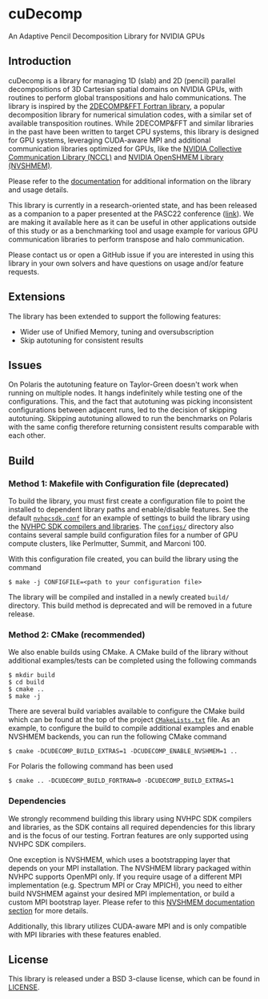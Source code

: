 # cuDecomp

An Adaptive Pencil Decomposition Library for NVIDIA GPUs

## Introduction

cuDecomp is a library for managing 1D (slab) and 2D (pencil) parallel decompositions of 3D Cartesian spatial domains on NVIDIA GPUs, with routines to perform global transpositions and halo communications. The library is inspired by the [2DECOMP&FFT Fortran library](https://github.com/xcompact3d/2decomp-fft), a popular decomposition library for numerical simulation codes, with a similar set of available transposition routines. While 2DECOMP&FFT and similar libraries in the past have been written to target CPU systems, this library is designed for GPU systems, leveraging CUDA-aware MPI and additional communication libraries optimized for GPUs, like the [NVIDIA Collective Communication Library (NCCL)](https://github.com/NVIDIA/nccl) and [NVIDIA OpenSHMEM Library (NVSHMEM)](https://developer.nvidia.com/nvshmem).

Please refer to the [documentation](https://nvidia.github.io/cuDecomp/) for additional information on the library and usage details.

This library is currently in a research-oriented state, and has been released as a companion to a paper presented at the PASC22 conference ([link](https://dl.acm.org/doi/10.1145/3539781.3539797)). We are making it available here as it can be useful in other applications outside of this study or as a benchmarking tool and usage example for various GPU communication libraries to perform transpose and halo communication.

Please contact us or open a GitHub issue if you are interested in using this library in your own solvers and have questions on usage and/or feature requests.

## Extensions

The library has been extended to support the following features:

- Wider use of Unified Memory, tuning and oversubscription
- Skip autotuning for consistent results

## Issues

On Polaris the autotuning feature on Taylor-Green doesn't work when running on multiple nodes.
It hangs indefinitely while testing one of the configurations.
This, and the fact that autotuning was picking inconsistent configurations between adjacent runs, led to the decision of skipping autotuning.
Skipping autotuning allowed to run the benchmarks on Polaris with the same config therefore returning consistent results comparable with each other.

## Build

### Method 1: Makefile with Configuration file (deprecated)

To build the library, you must first create a configuration file to point the installed to dependent library paths and enable/disable features.
See the default [`nvhpcsdk.conf`](configs/nvhpcsdk.conf) for an example of settings to build the library using the [NVHPC SDK compilers and libraries](https://developer.nvidia.com/hpc-sdk).
The [`configs/`](configs) directory also contains several sample build configuration files for a number of GPU compute clusters, like Perlmutter, Summit, and Marconi 100.

With this configuration file created, you can build the library using the command

```shell
$ make -j CONFIGFILE=<path to your configuration file>
```

The library will be compiled and installed in a newly created `build/` directory. This build method is deprecated and will be removed in a future release.

### Method 2: CMake (recommended)

We also enable builds using CMake. A CMake build of the library without additional examples/tests can be completed using the following commands

```shell
$ mkdir build
$ cd build
$ cmake ..
$ make -j
```

There are several build variables available to configure the CMake build which can be found at the top of the project [`CMakeLists.txt`](CMakeLists.txt) file. As an example,
to configure the build to compile additional examples and enable NVSHMEM backends, you can run the following CMake command

```shell
$ cmake -DCUDECOMP_BUILD_EXTRAS=1 -DCUDECOMP_ENABLE_NVSHMEM=1 ..
```

For Polaris the following command has been used

```shell
$ cmake .. -DCUDECOMP_BUILD_FORTRAN=0 -DCUDECOMP_BUILD_EXTRAS=1
```

### Dependencies

We strongly recommend building this library using NVHPC SDK compilers and libraries, as the SDK contains all required dependencies for this library and is the focus of our testing. Fortran features are only supported using NVHPC SDK compilers.

One exception is NVSHMEM, which uses a bootstrapping layer that depends on your MPI installation. The NVSHMEM library packaged within NVHPC
supports OpenMPI only. If you require usage of a different MPI implementation (e.g. Spectrum MPI or Cray MPICH), you need to either build
NVSHMEM against your desired MPI implementation, or build a custom MPI bootstrap layer. Please refer to this [NVSHMEM documentation section](https://docs.nvidia.com/hpc-sdk/nvshmem/install-guide/index.html#use-nvshmem-mpi) for more details.

Additionally, this library utilizes CUDA-aware MPI and is only compatible with MPI libraries with these features enabled.

## License

This library is released under a BSD 3-clause license, which can be found in [LICENSE](license).
